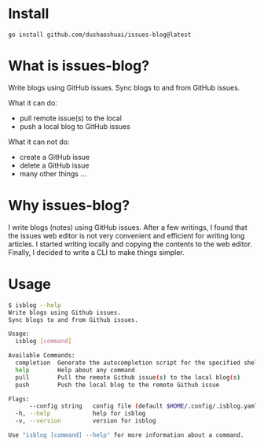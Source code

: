 # Install

```shell
go install github.com/dushaoshuai/issues-blog@latest
```

# What is issues-blog?

Write blogs using GitHub issues. Sync blogs to and from GitHub issues.

What it can do:

* pull remote issue(s) to the local
* push a local blog to GitHub issues

What it can not do:

* create a GitHub issue
* delete a GitHub issue
* many other things ...

# Why issues-blog?

I write blogs (notes) using GitHub issues. After a few writings,
I found that the issues web editor is not very convenient and efficient for writing long articles.
I started writing locally and copying the contents to the web editor.
Finally, I decided to write a CLI to make things simpler.

# Usage

```bash
$ isblog --help 
Write blogs using Github issues.
Sync blogs to and from Github issues.

Usage:
  isblog [command]

Available Commands:
  completion  Generate the autocompletion script for the specified shell
  help        Help about any command
  pull        Pull the remote Github issue(s) to the local blog(s)
  push        Push the local blog to the remote Github issue

Flags:
      --config string   config file (default $HOME/.config/.isblog.yaml)
  -h, --help            help for isblog
  -v, --version         version for isblog

Use "isblog [command] --help" for more information about a command.
```
